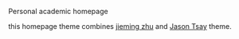 Personal academic homepage

this homepage theme combines [jieming zhu](http://jiemingzhu.github.io) and [Jason Tsay](http://www.jsntsay.com/) theme.
